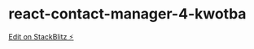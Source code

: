 # react-contact-manager-4-kwotba

[Edit on StackBlitz ⚡️](https://stackblitz.com/edit/react-contact-manager-4-kwotba)